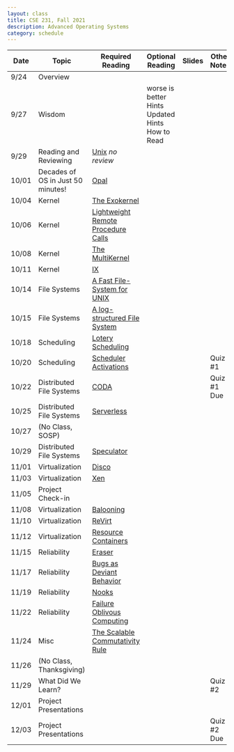 ```yaml
---
layout: class
title: CSE 231, Fall 2021
description: Advanced Operating Systems
category: schedule
---
```


|    Date   | Topic | Required Reading | Optional Reading | Slides | Other Notes
|-----------|-------|------------------|------------------|--------|------------|
| 9/24 | Overview                        |                        | | | |
| 9/27 | Wisdom                          |                        | worse is better<br />Hints<br />Updated Hints<br />How to Read| | |
| 9/29 | Reading and Reviewing           | [Unix](https://dl.acm.org/doi/10.1145/957195.808045) *no review* |  | | |
|10/01 | Decades of OS in Just 50 minutes! | [Opal](https://dl.acm.org/doi/10.1145/195792.195795)  |  | | |
|10/04 | Kernel                            | [The Exokernel](https://dl.acm.org/doi/10.1145/224056.224076)    |  | | |
|10/06 | Kernel                            | [Lightweight Remote Procedure Calls](https://dl.acm.org/doi/10.1145/77648.77650) |  | | |
|10/08 | Kernel                            | [The MultiKernel](https://dl.acm.org/doi/10.1145/1629575.1629579)                |  | | |
|10/11 | Kernel                            | [IX](https://www.usenix.org/conference/osdi14/technical-sessions/presentation/belay) | | | |
|10/14 | File Systems                      | [A Fast File-System for UNIX](https://dl.acm.org/doi/10.1145/989.990)                                                                     | | | |
|10/15 | File Systems                      | [A log-structured File System](https://dl.acm.org/doi/10.1145/121132.121137)                                                              | | | |
|10/18 | Scheduling                        | [Lotery Scheduling](https://www.usenix.org/conference/osdi-94/lottery-scheduling-flexible-proportional-share-resource-management)         | | | |
|10/20 | Scheduling                        | [Scheduler Activations](https://dl.acm.org/doi/10.1145/121132.121151)                                                                     | | | Quiz #1|
|10/22 | Distributed File Systems          |  [CODA](https://dl.acm.org/doi/10.1145/121133.121166)                                                                                     | | | Quiz #1 Due|
|10/25 | Distributed File Systems          |  [Serverless](https://dl.acm.org/doi/10.1145/225535.225537)             | | | |
|10/27 | (No Class, SOSP)                  |                                    | | | |
|10/29 | Distributed File Systems          |  [Speculator](https://dl.acm.org/doi/10.1145/1095809.1095829)                        | | | |
|11/01 | Virtualization                    | [Disco](https://dl.acm.org/doi/10.1145/265924.265930)   | | | | 
|11/03 | Virtualization                    | [Xen](https://dl.acm.org/doi/10.1145/945445.945462)    | | | | 
|11/05 | Project Check-in                  |                                    | | | | 
|11/08 | Virtualization                    | [Balooning](https://dl.acm.org/doi/10.1145/844128.844146)                         | | | | 
|11/10 | Virtualization                    | [ReVirt](https://www.usenix.org/legacy/publications/library/proceedings/osdi02/tech/dunlap.html)                             | | | | 
|11/12 | Virtualization                    | [Resource Containers](https://www.usenix.org/legacy/publications/library/proceedings/osdi99/banga.html)                | | | | 
|11/15 | Reliability                       | [Eraser](https://dl.acm.org/doi/10.1145/265924.265927)                  | | | |
|11/17 | Reliability                       | [Bugs as Deviant Behavior](https://dl.acm.org/doi/10.1145/502034.502041)           | | | |
|11/19 | Reliability                       | [Nooks](https://dl.acm.org/doi/abs/10.1145/945445.945466)                              | | | |
|11/22 | Reliability                       | [Failure Oblivous Computing](https://www.usenix.org/conference/osdi-04/enhancing-server-availability-and-security-through-failure-oblivious-computing)         | | | |
|11/24 | Misc                              | [The Scalable Commutativity Rule](https://dl.acm.org/doi/10.1145/2517349.2522712)    | | | |
|11/26 |(No Class, Thanksgiving)|                                    | | | |
|11/29 | What Did We Learn?     |                           | | | Quiz #2|
|12/01 | Project Presentations  |                           | | | | 
|12/03 | Project Presentations  |                           | | | Quiz #2 Due | 



